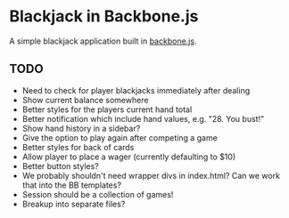# Blackjack in Backbone.js

A simple blackjack application built in [backbone.js](http://backbonejs.org).

## TODO
* Need to check for player blackjacks immediately after dealing
* Show current balance somewhere
* Better styles for the players current hand total
* Better notification which include hand values, e.g. "28. You bust!"
* Show hand history in a sidebar?
* Give the option to play again after competing a game
* Better styles for back of cards
* Allow player to place a wager (currently defaulting to $10)
* Better button styles?
* We probably shouldn't need wrapper divs in index.html? Can we work that into the BB templates?
* Session should be a collection of games!
* Breakup into separate files?
